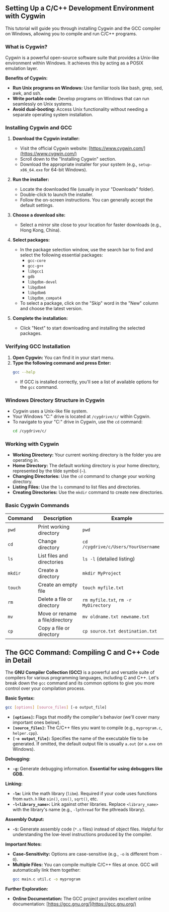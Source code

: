 ## Setting Up a C/C++ Development Environment with Cygwin

This tutorial will guide you through installing Cygwin and the GCC compiler on Windows, allowing you to compile and run C/C++ programs.

### What is Cygwin?

Cygwin is a powerful open-source software suite that provides a Unix-like environment within Windows. It achieves this by acting as a POSIX emulation layer.

**Benefits of Cygwin:**

* **Run Unix programs on Windows:** Use familiar tools like bash, grep, sed, awk, and ssh.
* **Write portable code:** Develop programs on Windows that can run seamlessly on Unix systems.
* **Avoid dual-booting:** Access Unix functionality without needing a separate operating system installation.

### Installing Cygwin and GCC

1. **Download the Cygwin installer:**
    - Visit the official Cygwin website: [https://www.cygwin.com/](https://www.cygwin.com/)
    - Scroll down to the "Installing Cygwin" section.
    - Download the appropriate installer for your system (e.g., `setup-x86_64.exe` for 64-bit Windows).

2. **Run the installer:**
    - Locate the downloaded file (usually in your "Downloads" folder).
    - Double-click to launch the installer.
    - Follow the on-screen instructions. You can generally accept the default settings.

3. **Choose a download site:**
    - Select a mirror site close to your location for faster downloads (e.g., Hong Kong, China).

4. **Select packages:**
    - In the package selection window, use the search bar to find and select the following essential packages:
        - `gcc-core`
        - `gcc-g++`
        - `libgcc1`
        - `gdb`
        - `libgdbm-devel`
        - `libgdbm4`
        - `libgdbm6`
        - `libgdbm_compat4`
    - To select a package, click on the "Skip" word in the "New" column and choose the latest version.

5. **Complete the installation:**
    - Click "Next" to start downloading and installing the selected packages.

### Verifying GCC Installation

1. **Open Cygwin:** You can find it in your start menu.
2. **Type the following command and press Enter:**
   ```bash
   gcc --help
   ```
    - If GCC is installed correctly, you'll see a list of available options for the `gcc` command.

### Windows Directory Structure in Cygwin

- Cygwin uses a Unix-like file system.
- Your Windows "C:" drive is located at `/cygdrive/c/` within Cygwin.
- To navigate to your "C:" drive in Cygwin, use the `cd` command:
   ```bash
   cd /cygdrive/c/
   ```

### Working with Cygwin

- **Working Directory:** Your current working directory is the folder you are operating in.
- **Home Directory:** The default working directory is your home directory, represented by the tilde symbol (`~`).
- **Changing Directories:** Use the `cd` command to change your working directory.
- **Listing Files:** Use the `ls` command to list files and directories.
- **Creating Directories:** Use the `mkdir` command to create new directories.

### Basic Cygwin Commands

| Command | Description                     | Example                                    |
|---------|---------------------------------|--------------------------------------------|
| `pwd`    | Print working directory           | `pwd`                                     |
| `cd`     | Change directory               | `cd /cygdrive/c/Users/YourUsername`        |
| `ls`     | List files and directories      | `ls -l` (detailed listing)                 |
| `mkdir`  | Create a directory            | `mkdir MyProject`                        |
| `touch`  | Create an empty file          | `touch myfile.txt`                        |
| `rm`     | Delete a file or directory       | `rm myfile.txt`, `rm -r MyDirectory`     |
| `mv`     | Move or rename a file/directory | `mv oldname.txt newname.txt`                |
| `cp`     | Copy a file or directory       | `cp source.txt destination.txt`          |

##  The GCC Command: Compiling C and C++ Code in Detail

The **GNU Compiler Collection (GCC)** is a powerful and versatile suite of compilers for various programming languages, including C and C++.  Let's break down the `gcc` command and its common options to give you more control over your compilation process.

**Basic Syntax:**

```bash
gcc [options] [source_files] [-o output_file]
```

* **`[options]`:**  Flags that modify the compiler's behavior (we'll cover many important ones below).
* **`[source_files]`:** The C/C++ files you want to compile (e.g., `myprogram.c`, `helper.cpp`).
* **`[-o output_file]`:**  Specifies the name of the executable file to be generated. If omitted, the default output file is usually `a.out` (or `a.exe` on Windows).


**Debugging:**

* **`-g`:** Generate debugging information. **Essential for using debuggers like GDB.**

**Linking:**

* **`-lm`:**  Link the math library (`libm`).  Required if your code uses functions from `math.h` like `sin()`, `cos()`, `sqrt()`, etc.
* **`-l<library_name>`:** Link against other libraries. Replace `<library_name>` with the library's name (e.g., `-lpthread` for the pthreads library).

**Assembly Output:**

* **`-S`:** Generate assembly code (`*.s` files) instead of object files. Helpful for understanding the low-level instructions produced by the compiler.

**Important Notes:**

* **Case-Sensitivity:**  Options are case-sensitive (e.g., `-o` is different from `-O`).
* **Multiple Files:** You can compile multiple C/C++ files at once. GCC will automatically link them together:
   ```bash
   gcc main.c util.c -o myprogram
   ```

**Further Exploration:**

* **Online Documentation:** The GCC project provides excellent online documentation: [https://gcc.gnu.org/](https://gcc.gnu.org/)